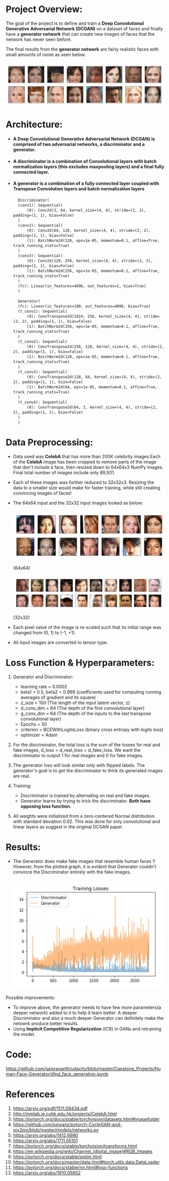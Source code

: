 [//]: # (Image References)

[image1]: ./assets/processed_face_data_64x64_.png "Output1"
[image2]: ./assets/processed_face_data_32x32_.png "Output2"
[image3]: ./assets/32x32_final_result_.png "Output3"
[image4]: ./assets/TrainingLoss_.png "Output4"


# Project Overview:
The goal of the project is to define and train a **Deep Convolutional Generative Adversarial Network (DCGAN)** on a dataset of faces and finally have a **generator network** that can create new images of faces that the network has never seen before. 

The final results from the **generator network** are fairly realistic faces with small amounts of noise as seen below.

### ![Output3][image3] 


# Architecture:
- #### A **Deep Convolutional Generative Adversarial Network (DCGAN)** is comprised of two adversarial networks, a discriminator and a generator.
- #### A discriminator is a combination of **Convolutional layers with batch normalization layers** (this excludes maxpooling layers) and a final fully connected layer. 
- #### A generator is a combination of a fully connected layer coupled with **Transpose Convolution layers and batch normalization layers**


        Discriminator(
        (conv1): Sequential(
            (0): Conv2d(3, 64, kernel_size=(4, 4), stride=(2, 2), padding=(1, 1), bias=False)
        )
        (conv2): Sequential(
            (0): Conv2d(64, 128, kernel_size=(4, 4), stride=(2, 2), padding=(1, 1), bias=False)
            (1): BatchNorm2d(128, eps=1e-05, momentum=0.1, affine=True, track_running_stats=True)
        )
        (conv3): Sequential(
            (0): Conv2d(128, 256, kernel_size=(4, 4), stride=(2, 2), padding=(1, 1), bias=False)
            (1): BatchNorm2d(256, eps=1e-05, momentum=0.1, affine=True, track_running_stats=True)
        )
        (fc): Linear(in_features=4096, out_features=1, bias=True)
        )

        Generator(
        (fc): Linear(in_features=100, out_features=4096, bias=True)
        (t_conv1): Sequential(
            (0): ConvTranspose2d(1024, 256, kernel_size=(4, 4), stride=(2, 2), padding=(1, 1), bias=False)
            (1): BatchNorm2d(256, eps=1e-05, momentum=0.1, affine=True, track_running_stats=True)
        )
        (t_conv2): Sequential(
            (0): ConvTranspose2d(256, 128, kernel_size=(4, 4), stride=(2, 2), padding=(1, 1), bias=False)
            (1): BatchNorm2d(128, eps=1e-05, momentum=0.1, affine=True, track_running_stats=True)
        )
        (t_conv3): Sequential(
            (0): ConvTranspose2d(128, 64, kernel_size=(4, 4), stride=(2, 2), padding=(1, 1), bias=False)
            (1): BatchNorm2d(64, eps=1e-05, momentum=0.1, affine=True, track_running_stats=True)
        )
        (t_conv4): Sequential(
            (0): ConvTranspose2d(64, 3, kernel_size=(4, 4), stride=(2, 2), padding=(1, 1), bias=False)
        )
        )



# Data Preprocessing:
- Data used was **CelebA** that has more than 200K celebrity images.Each of the **CelebA** image has been cropped to remove parts of the image that don't include a face, then resized down to 64x64x3 NumPy images. Final total number of images include only 89,931.
- Each of these images was further reduced to 32x32x3. Resizing the data to a smaller size would make for faster training, while still creating convincing images of faces!
- The 64x64 input and the 32x32 input images looked as below: 
    ### ![Output1][image1]
    (64x64)
    ### ![Output2][image2]
    (32x32)
     
- Each pixel value of the image is re-scaled such that its initial range was changed from (0, 1) to (-1, +1).
- All input images are converted to tensor type.


# Loss Function & Hyperparameters:
1. Generator and Discriminator:
    - learning rate = 0.0002
    - beta1 = 0.5, beta2 = 0.999 (coefficients used for computing running averages of gradient and its square)
    - z_size = 100    (The length of the input latent vector, z)
    - d_conv_dim = 64 (The depth of the first convolutional layer)
    - g_conv_dim = 64 (The depth of the inputs to the *last* transpose convolutional layer)
    - Epochs = 50
    - criterion = BCEWithLogitsLoss  (binary cross entropy with logits loss)
    - optimizer = Adam

2. For the discriminator, the total loss is the sum of the losses for real and fake images, d_loss = d_real_loss + d_fake_loss. We want the discriminator to output 1 for real images and 0 for fake images.

3. The generator loss will look similar only with flipped labels. The generator's goal is to get the discriminator to think its generated images are real.

4. Training:
    - Discriminator is trained by alternating on real and fake images.
    - Generator learns by trying to trick the discriminator. **Both have opposing loss function.**
5. All weights were initialized from a zero-centered Normal distribution with standard deviation 0.02. This was done for only convolutional and linear layers as suggest in the original DCGAN paper.


# Results:
- The Generator does make fake images that resemble human faces !! However, from the plotted graph, it is evident that Generator couldn't convince the Discriminator entirely with the fake images.
    ### ![Output4][image4]  

Possible improvements:
- To improve above, the generator needs to have few more parameters(a deeper network) added to it to help it learn better. A deeper Discriminator and also a much deeper Generator can definitely make the netowrk produce better results.
- Using **Implicit Competitive Regularization** (ICR) in GANs and retraining the model.


# Code:
https://github.com/saisravanth/udacity/blob/master/Capstone_Projects/Human-Face-Generator/dlnd_face_generation.ipynb


# References
1. https://arxiv.org/pdf/1511.06434.pdf
2. http://mmlab.ie.cuhk.edu.hk/projects/CelebA.html
3. https://pytorch.org/docs/stable/torchvision/datasets.html#imagefolder
4. https://github.com/junyanz/pytorch-CycleGAN-and-pix2pix/blob/master/models/networks.py
5. https://arxiv.org/abs/1412.6980
6. https://arxiv.org/abs/1711.05101
7. https://pytorch.org/docs/stable/torchvision/transforms.html
8. https://en.wikipedia.org/wiki/Channel_(digital_image)#RGB_Images
9. https://pytorch.org/docs/stable/optim.html 
10. https://pytorch.org/docs/master/data.html#torch.utils.data.DataLoader
11. https://pytorch.org/docs/stable/nn.html#loss-functions
12. https://arxiv.org/abs/1910.05852